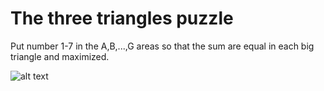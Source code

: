 # The three triangles puzzle
 Put number 1-7 in the A,B,...,G areas so that the sum are equal in each big triangle and maximized.

![alt text](http://url/to/img.png)

